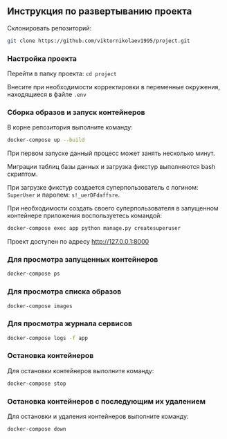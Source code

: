 ## Инструкция по развертыванию проекта

Склонировать репозиторий: 
```bash
git clone https://github.com/viktornikolaev1995/project.git
```

### Настройка проекта

Перейти в папку проекта: `cd project`

Внесите при необходимости корректировки в переменные окружения, находящиеся в файле `.env`

### Сборка образов и запуск контейнеров

В корне репозитория выполните команду:

```bash
docker-compose up --build
```

При первом запуске данный процесс может занять несколько минут.

Миграции таблиц базы данных и загрузка фикстур выполняются bash скриптом.

При загрузке фикстур создается суперпользователь с логином: `SuperUser` и паролем: `s!_uerDFdaffsre`.

При необходимости создать своего суперпользователя в запущенном контейнере приложения воспользуетесь командой:

```bash
docker-compose exec app python manage.py createsuperuser
```

Проект доступен по адресу http://127.0.0.1:8000

### Для просмотра запущенных контейнеров

```bash
docker-compose ps
```

### Для просмотра списка образов

```bash
docker-compose images
```

### Для просмотра журнала сервисов

```bash
docker-compose logs -f app
```

### Остановка контейнеров

Для остановки контейнеров выполните команду:

```bash
docker-compose stop
```

### Остановка контейнеров с последующим их удалением

Для остановки и удаления контейнеров выполните команду:

```bash
docker-compose down
```
